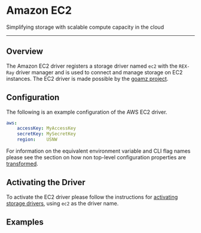 # Amazon EC2

Simplifying storage with scalable compute capacity in the cloud

---

## Overview
The Amazon EC2 driver registers a storage driver named `ec2` with the `REX-Ray`
driver manager and is used to connect and manage storage on EC2 instances. The
EC2 driver is made possible by the
[goamz project](https://github.com/mitchellh/goamz).

## Configuration
The following is an example configuration of the AWS EC2 driver.

```yaml
aws:
    accessKey: MyAccessKey
    secretKey: MySecretKey
    region:    USNW
```

For information on the equivalent environment variable and CLI flag names
please see the section on how non top-level configuration properties are
[transformed](./config/#all-other-properties).

## Activating the Driver
To activate the EC2 driver please follow the instructions for
[activating storage drivers](/user-guide/config#activating-storage-drivers),
using `ec2` as the driver name.

## Examples
